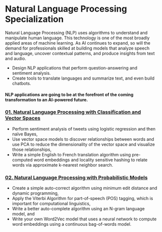 # Natural Language Processing Specialization
Natural Language Processing (NLP) uses algorithms to understand and manipulate human language. 
This technology is one of the most broadly applied areas of machine learning. 
As AI continues to expand, so will the demand for professionals skilled at building models that analyze speech and language, uncover contextual patterns, and produce insights from text and audio.

- Design NLP applications that perform question-answering and sentiment analysis.
- Create tools to translate languages and summarize text, and even build chatbots. 

#### NLP applications are going to be at the forefront of the coming transformation to an AI-powered future.

### [01. Natural Language Processing with Classification and Vector Spaces](https://github.com/udaypratapyati/DeepLearning_With_Tensorflow2/tree/master/06.Natural-Language-Processing-Specialization/01.Natural%20Language%20Processing%20with%20Classification%20and%20Vector%20Spaces)
- Perform sentiment analysis of tweets using logistic regression and then naïve Bayes, 
- Use vector space models to discover relationships between words and use PCA to reduce the dimensionality of the vector space and visualize those relationships, 
- Write a simple English to French translation algorithm using pre-computed word embeddings and locality sensitive hashing to relate words via approximate k-nearest neighbor search.

### [02. Natural Language Processing with Probabilistic Models](https://github.com/udaypratapyati/DeepLearning_With_Tensorflow2/tree/master/06.Natural-Language-Processing-Specialization/02.Natural%20Language%20Processing%20with%20Probabilistic%20Models)
- Create a simple auto-correct algorithm using minimum edit distance and dynamic programming,
- Apply the Viterbi Algorithm for part-of-speech (POS) tagging, which is important for computational linguistics,
- Write a better auto-complete algorithm using an N-gram language model, and 
- Write your own Word2Vec model that uses a neural network to compute word embeddings using a continuous bag-of-words model.
